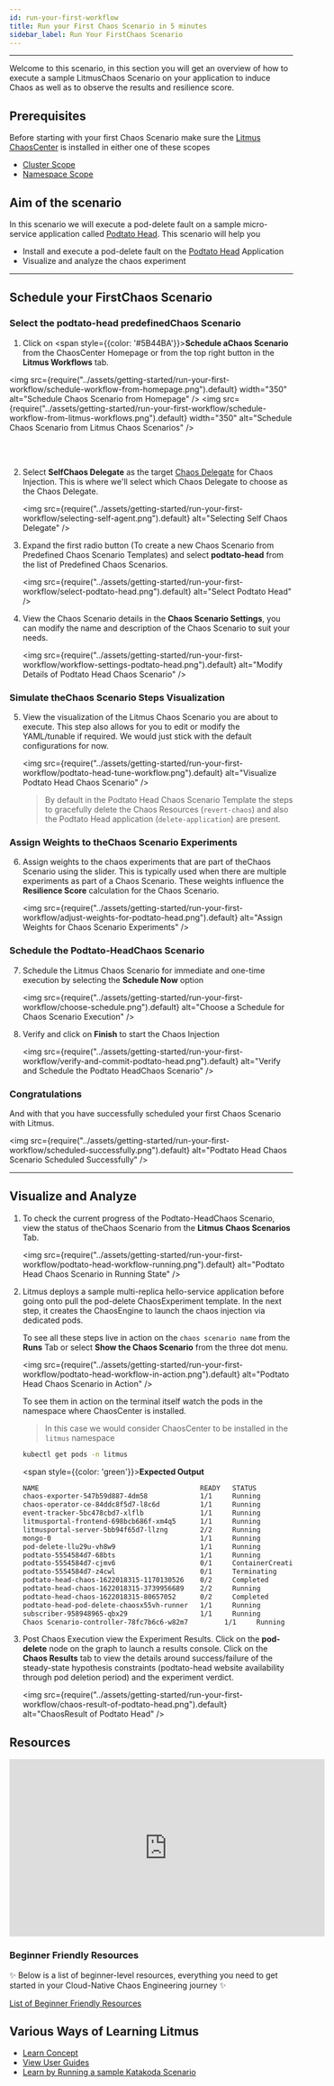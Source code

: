 ```yaml
---
id: run-your-first-workflow
title: Run your First Chaos Scenario in 5 minutes
sidebar_label: Run Your FirstChaos Scenario
---
```


---

Welcome to this scenario, in this section you will get an overview of how to execute a sample LitmusChaos Scenario on your application to induce Chaos as well as to observe the results and resilience score.

## Prerequisites

Before starting with your first Chaos Scenario make sure the [Litmus ChaosCenter](resources#chaoscenter) is installed in either one of these scopes

- [Cluster Scope](../user-guides/chaoscenter-cluster-scope-installation.md)
- [Namespace Scope](../user-guides/chaoscenter-namespace-scope-installation.md)

## Aim of the scenario

In this scenario we will execute a pod-delete fault on a sample micro-service application called [Podtato Head](https://github.com/cncf/podtato-head/). This scenario will help you

- Install and execute a pod-delete fault on the [Podtato Head](https://github.com/cncf/podtato-head/) Application
- Visualize and analyze the chaos experiment

---

## Schedule your FirstChaos Scenario

### Select the podtato-head predefinedChaos Scenario

1. Click on <span style={{color: '#5B44BA'}}>**Schedule aChaos Scenario**</span> from the ChaosCenter Homepage or from the top right button in the **Litmus Workflows** tab.

<img src={require("../assets/getting-started/run-your-first-workflow/schedule-workflow-from-homepage.png").default} width="350" alt="Schedule Chaos Scenario from Homepage" /> <img src={require("../assets/getting-started/run-your-first-workflow/schedule-workflow-from-litmus-workflows.png").default} width="350" alt="Schedule Chaos Scenario from Litmus Chaos Scenarios" />

<br /> <br />

2. Select **SelfChaos Delegate** as the target [Chaos Delegate](resources.md#chaosagents) for Chaos Injection. This is where we'll select which Chaos Delegate to choose as the Chaos Delegate.

   <img src={require("../assets/getting-started/run-your-first-workflow/selecting-self-agent.png").default} alt="Selecting Self Chaos Delegate" />

3. Expand the first radio button (To create a new Chaos Scenario from Predefined Chaos Scenario Templates) and select **podtato-head** from the list of Predefined Chaos Scenarios.

   <img src={require("../assets/getting-started/run-your-first-workflow/select-podtato-head.png").default} alt="Select Podtato Head" />

4. View the Chaos Scenario details in the **Chaos Scenario Settings**, you can modify the name and description of the Chaos Scenario to suit your needs.

   <img src={require("../assets/getting-started/run-your-first-workflow/workflow-settings-podtato-head.png").default} alt="Modify Details of Podtato Head Chaos Scenario" />

### Simulate theChaos Scenario Steps Visualization

5. View the visualization of the Litmus Chaos Scenario you are about to execute. This step also allows for you to edit or modify the YAML/tunable if required. We would just stick with the default configurations for now.

   <img src={require("../assets/getting-started/run-your-first-workflow/podtato-head-tune-workflow.png").default} alt="Visualize Podtato Head Chaos Scenario" />

   > By default in the Podtato Head Chaos Scenario Template the steps to gracefully delete the Chaos Resources (`revert-chaos`) and also the Podtato Head application (`delete-application`) are present.

### Assign Weights to theChaos Scenario Experiments

6. Assign weights to the chaos experiments that are part of theChaos Scenario using the slider. This is typically used when there are multiple experiments as part of a Chaos Scenario. These weights influence the **Resilience Score** calculation for the Chaos Scenario.

   <img src={require("../assets/getting-started/run-your-first-workflow/adjust-weights-for-podtato-head.png").default} alt="Assign Weights for Chaos Scenario Experiments" />

### Schedule the Podtato-HeadChaos Scenario

7. Schedule the Litmus Chaos Scenario for immediate and one-time execution by selecting the **Schedule Now** option

   <img src={require("../assets/getting-started/run-your-first-workflow/choose-schedule.png").default} alt="Choose a Schedule for Chaos Scenario Execution" />

8. Verify and click on **Finish** to start the Chaos Injection

   <img src={require("../assets/getting-started/run-your-first-workflow/verify-and-commit-podtato-head.png").default} alt="Verify and Schedule the Podtato HeadChaos Scenario" />

### Congratulations

And with that you have successfully scheduled your first Chaos Scenario with Litmus.

<img src={require("../assets/getting-started/run-your-first-workflow/scheduled-successfully.png").default} alt="Podtato Head Chaos Scenario Scheduled Successfully" />

---

## Visualize and Analyze

1. To check the current progress of the Podtato-HeadChaos Scenario, view the status of theChaos Scenario from the **Litmus Chaos Scenarios** Tab.

   <img src={require("../assets/getting-started/run-your-first-workflow/podtato-head-workflow-running.png").default} alt="Podtato Head Chaos Scenario in Running State" />

2. Litmus deploys a sample multi-replica hello-service application before going onto pull the pod-delete ChaosExperiment template. In the next step, it creates the ChaosEngine to launch the chaos injection via dedicated pods.

   To see all these steps live in action on the `chaos scenario name` from the **Runs** Tab or select **Show the Chaos Scenario** from the three dot menu.

   <img src={require("../assets/getting-started/run-your-first-workflow/podtato-head-workflow-in-action.png").default} alt="Podtato Head Chaos Scenario in Action" />

   To see them in action on the terminal itself watch the pods in the namespace where ChaosCenter is installed.

   > In this case we would consider ChaosCenter to be installed in the `litmus` namespace

   ```bash
   kubectl get pods -n litmus
   ```

   <span style={{color: 'green'}}><b>Expected Output</b></span>

   ```bash
   NAME                                        READY   STATUS              RESTARTS   AGE
   chaos-exporter-547b59d887-4dm58             1/1     Running             0          6h16m
   chaos-operator-ce-84ddc8f5d7-l8c6d          1/1     Running             0          6h16m
   event-tracker-5bc478cbd7-xlflb              1/1     Running             0          6h16m
   litmusportal-frontend-698bcb686f-xm4q5      1/1     Running             0          6h26m
   litmusportal-server-5bb94f65d7-llzng        2/2     Running             1          6h26m
   mongo-0                                     1/1     Running             0          6h26m
   pod-delete-llu29u-vh8w9                     1/1     Running             0          21s
   podtato-5554584d7-68bts                     1/1     Running             0          94s
   podtato-5554584d7-cjmv6                     0/1     ContainerCreating   0          2s
   podtato-5554584d7-z4cwl                     0/1     Terminating         0          94s
   podtato-head-chaos-1622018315-1170130526    0/2     Completed           0          112s
   podtato-head-chaos-1622018315-3739956689    2/2     Running             0          31s
   podtato-head-chaos-1622018315-80657052      0/2     Completed           0          79s
   podtato-head-pod-delete-chaosx55vh-runner   1/1     Running             0          25s
   subscriber-958948965-qbx29                  1/1     Running             0          6h16m
   Chaos Scenario-controller-78fc7b6c6-w82m7         1/1     Running             0          6h16m
   ```

3. Post Chaos Execution view the Experiment Results. Click on the **pod-delete** node on the graph to launch a results console. Click on the **Chaos Results** tab to view the details around success/failure of the steady-state hypothesis constraints (podtato-head website availability through pod deletion period) and the experiment verdict.

   <img src={require("../assets/getting-started/run-your-first-workflow/chaos-result-of-podtato-head.png").default} alt="ChaosResult of Podtato Head" />

## Resources

<iframe width="560" height="315" src="https://www.youtube.com/embed/hcPvbDSPdeo?start=871" title="YouTube video player" frameborder="0" allow="accelerometer; autoplay; clipboard-write; encrypted-media; gyroscope; picture-in-picture" allowfullscreen></iframe>

### Beginner Friendly Resources

✨ Below is a list of beginner-level resources, everything you need to get started in your Cloud-Native Chaos Engineering journey ✨

[List of Beginner Friendly Resources](https://github.com/litmuschaos/litmus/tree/master/resources)

## Various Ways of Learning Litmus

- [Learn Concept](../concepts/overview.md)
- [View User Guides](../user-guides/overview.md)
- [Learn by Running a sample Katakoda Scenario](https://www.katacoda.com/litmusbot/scenarios/getting-started-with-litmus)
